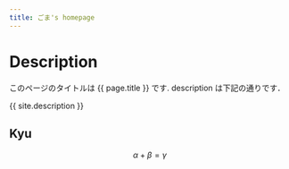 ```yaml
---
title: ごま's homepage
---
```


# Description 

このページのタイトルは {{ page.title }} です. description は下記の通りです．

{{ site.description }}

## Kyu

```math
\alpha + \beta = \gamma
```
